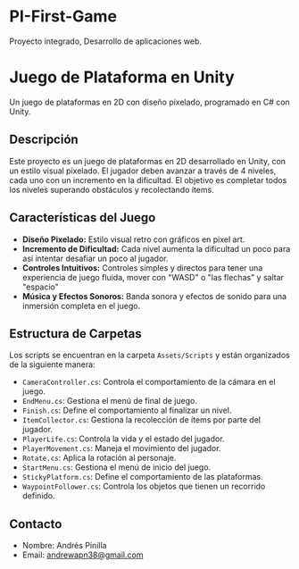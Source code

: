 # PI-First-Game
Proyecto integrado, Desarrollo de aplicaciones web.

# Juego de Plataforma en Unity

Un juego de plataformas en 2D con diseño pixelado, programado en C# con Unity.

## Descripción

Este proyecto es un juego de plataformas en 2D desarrollado en Unity, con un estilo visual pixelado. El jugador deben avanzar a través de 4 niveles, cada uno con un incremento en la dificultad. El objetivo es completar todos los niveles superando obstáculos y recolectando ítems.

## Características del Juego

- **Diseño Pixelado:** Estilo visual retro con gráficos en pixel art.
- **Incremento de Dificultad:** Cada nivel aumenta la dificultad un poco para así intentar desafiar un poco al jugador.
- **Controles Intuitivos:** Controles simples y directos para tener una experiencia de juego fluida, mover con "WASD" o "las flechas" y saltar "espacio"
- **Música y Efectos Sonoros:** Banda sonora y efectos de sonido para una inmersión completa en el juego.

## Estructura de Carpetas

Los scripts se encuentran en la carpeta `Assets/Scripts` y están organizados de la siguiente manera:

- `CameraController.cs`: Controla el comportamiento de la cámara en el juego.
- `EndMenu.cs`: Gestiona el menú de final de juego.
- `Finish.cs`: Define el comportamiento al finalizar un nivel.
- `ItemCollector.cs`: Gestiona la recolección de ítems por parte del jugador.
- `PlayerLife.cs`: Controla la vida y el estado del jugador.
- `PlayerMovement.cs`: Maneja el movimiento del jugador.
- `Rotate.cs`: Aplica la rotación al personaje.
- `StartMenu.cs`: Gestiona el menú de inicio del juego.
- `StickyPlatform.cs`: Define el comportamiento de las plataformas.
- `WaypointFollower.cs`: Controla los objetos que tienen un recorrido definido.

## Contacto

- Nombre: Andrés Pinilla
- Email: andrewapn38@gmail.com

